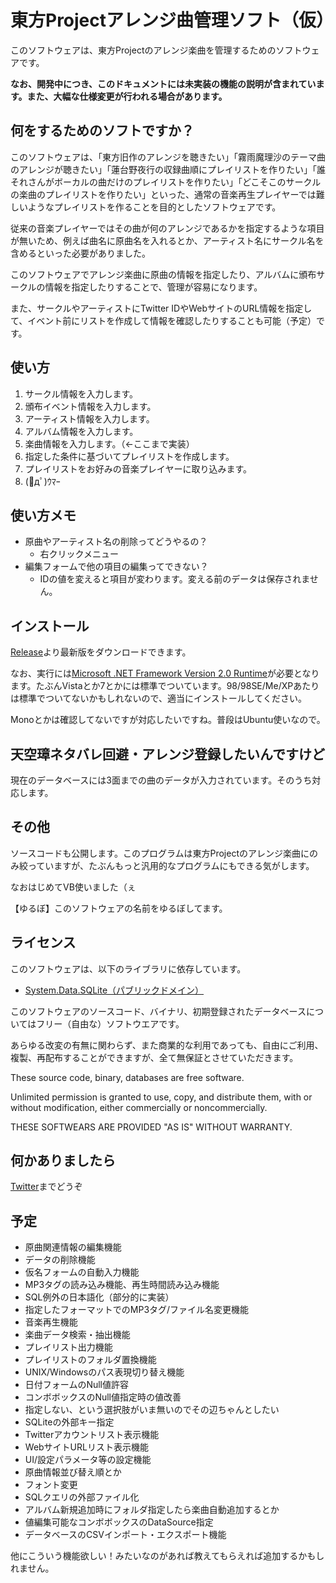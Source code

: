 # 東方Projectアレンジ曲管理ソフト（仮）
このソフトウェアは、東方Projectのアレンジ楽曲を管理するためのソフトウェアです。

**なお、開発中につき、このドキュメントには未実装の機能の説明が含まれています。また、大幅な仕様変更が行われる場合があります。**

## 何をするためのソフトですか？
このソフトウェアは、「東方旧作のアレンジを聴きたい」「霧雨魔理沙のテーマ曲のアレンジが聴きたい」「蓮台野夜行の収録曲順にプレイリストを作りたい」「誰それさんがボーカルの曲だけのプレイリストを作りたい」「どこそこのサークルの楽曲のプレイリストを作りたい」といった、通常の音楽再生プレイヤーでは難しいようなプレイリストを作ることを目的としたソフトウェアです。

従来の音楽プレイヤーではその曲が何のアレンジであるかを指定するような項目が無いため、例えば曲名に原曲名を入れるとか、アーティスト名にサークル名を含めるといった必要がありました。

このソフトウェアでアレンジ楽曲に原曲の情報を指定したり、アルバムに頒布サークルの情報を指定したりすることで、管理が容易になります。

また、サークルやアーティストにTwitter IDやWebサイトのURL情報を指定して、イベント前にリストを作成して情報を確認したりすることも可能（予定）です。

## 使い方
1. サークル情報を入力します。
1. 頒布イベント情報を入力します。
1. アーティスト情報を入力します。
1. アルバム情報を入力します。
1. 楽曲情報を入力します。（←ここまで実装）
1. 指定した条件に基づいてプレイリストを作成します。
1. プレイリストをお好みの音楽プレイヤーに取り込みます。
1. (ﾟдﾟ)ｳﾏｰ

## 使い方メモ
- 原曲やアーティスト名の削除ってどうやるの？
  - 右クリックメニュー
- 編集フォームで他の項目の編集ってできない？
  - IDの値を変えると項目が変わります。変える前のデータは保存されません。

## インストール
[Release](https://github.com/shiosyakeyakini/TohoMusicManager/releases)より最新版をダウンロードできます。

なお、実行には[Microsoft .NET Framework Version 2.0 Runtime](https://www.microsoft.com/ja-jp/download/details.aspx?id=6523)が必要となります。たぶんVistaとか7とかには標準でついています。98/98SE/Me/XPあたりは標準でついてないかもしれないので、適当にインストールしてください。

Monoとかは確認してないですが対応したいですね。普段はUbuntu使いなので。

## 天空璋ネタバレ回避・アレンジ登録したいんですけど
現在のデータベースには3面までの曲のデータが入力されています。そのうち対応します。

## その他
ソースコードも公開します。このプログラムは東方Projectのアレンジ楽曲にのみ絞っていますが、たぶんもっと汎用的なプログラムにもできる気がします。

なおはじめてVB使いました（ぇ

【ゆるぼ】このソフトウェアの名前をゆるぼしてます。

## ライセンス
このソフトウェアは、以下のライブラリに依存しています。

- [System.Data.SQLite（パブリックドメイン）](https://system.data.sqlite.org/index.html/doc/trunk/www/copyright.wiki)

このソフトウェアのソースコード、バイナリ、初期登録されたデータベースについてはフリー（自由な）ソフトウエアです。 

あらゆる改変の有無に関わらず、また商業的な利用であっても、自由にご利用、複製、再配布することができますが、全て無保証とさせていただきます。

These source code, binary, databases are free software. 

Unlimited permission is granted to use, copy, and distribute them, with or without modification, either commercially or noncommercially. 

THESE SOFTWEARS ARE PROVIDED "AS IS" WITHOUT WARRANTY.

## 何かありましたら
[Twitter](https://twitter.com/shiosyakeyakini)までどうぞ

## 予定
- 原曲関連情報の編集機能
- データの削除機能
- 仮名フォームの自動入力機能
- MP3タグの読み込み機能、再生時間読み込み機能
- SQL例外の日本語化（部分的に実装）
- 指定したフォーマットでのMP3タグ/ファイル名変更機能
- 音楽再生機能
- 楽曲データ検索・抽出機能
- プレイリスト出力機能
 - プレイリストのフォルダ置換機能
 - UNIX/Windowsのパス表現切り替え機能
- 日付フォームのNull値許容
- コンボボックスのNull値指定時の値改善
 - 指定しない、という選択肢がいま無いのでその辺ちゃんとしたい
- SQLiteの外部キー指定
- Twitterアカウントリスト表示機能
- WebサイトURLリスト表示機能
- UI/設定パラメータ等の設定機能
 - 原曲情報並び替え順とか
 - フォント変更
- SQLクエリの外部ファイル化
- アルバム新規追加時にフォルダ指定したら楽曲自動追加するとか
- 値編集可能なコンボボックスのDataSource指定
- データベースのCSVインポート・エクスポート機能


他にこういう機能欲しい！みたいなのがあれば教えてもらえれば追加するかもしれません。
